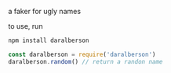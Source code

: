 a faker for ugly names

to use, run

```sh
npm install daralberson
```

```js
const daralberson = require('daralberson')
daralberson.random() // return a randon name
```

